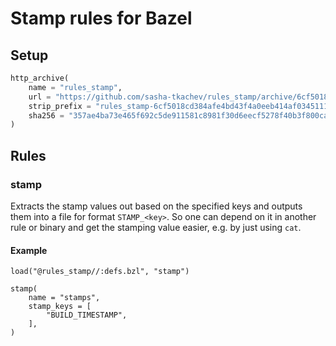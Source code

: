 # Stamp rules for Bazel

## Setup

```py
http_archive(
    name = "rules_stamp",
    url = "https://github.com/sasha-tkachev/rules_stamp/archive/6cf5018cd384afe4bd43f4a0eeb414af03451115.tar.gz",
    strip_prefix = "rules_stamp-6cf5018cd384afe4bd43f4a0eeb414af03451115",
    sha256 = "357ae4ba73e465f692c5de911581c8981f30d6eecf5278f40b3f800ca12e6706",
)
```
## Rules

### stamp

Extracts the stamp values out based on the specified keys and outputs them into a file for format `STAMP_<key>`. So one can depend on it in another rule or binary and get the stamping value easier, e.g. by just using `cat`.

#### Example
```
load("@rules_stamp//:defs.bzl", "stamp")

stamp(
    name = "stamps",
    stamp_keys = [
        "BUILD_TIMESTAMP",
    ],
)
```
